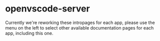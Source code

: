 # openvscode-server

Currently we're reworking these intropages for each app, please use the menu on the left to select other available documentation pages for each app, including this one.
